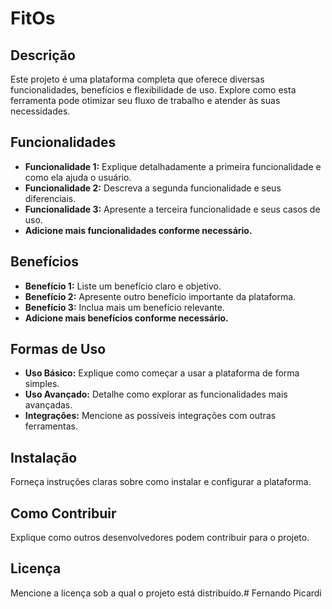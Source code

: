 # FitOs

## Descrição

Este projeto é uma plataforma completa que oferece diversas funcionalidades, benefícios e flexibilidade de uso. Explore como esta ferramenta pode otimizar seu fluxo de trabalho e atender às suas necessidades.

## Funcionalidades

*   **Funcionalidade 1:** Explique detalhadamente a primeira funcionalidade e como ela ajuda o usuário.
*   **Funcionalidade 2:** Descreva a segunda funcionalidade e seus diferenciais.
*   **Funcionalidade 3:** Apresente a terceira funcionalidade e seus casos de uso.
*   **Adicione mais funcionalidades conforme necessário.**

## Benefícios

*   **Benefício 1:** Liste um benefício claro e objetivo.
*   **Benefício 2:** Apresente outro benefício importante da plataforma.
*   **Benefício 3:** Inclua mais um benefício relevante.
*   **Adicione mais benefícios conforme necessário.**

## Formas de Uso

*   **Uso Básico:** Explique como começar a usar a plataforma de forma simples.
*   **Uso Avançado:** Detalhe como explorar as funcionalidades mais avançadas.
*   **Integrações:** Mencione as possíveis integrações com outras ferramentas.

## Instalação

Forneça instruções claras sobre como instalar e configurar a plataforma.

## Como Contribuir

Explique como outros desenvolvedores podem contribuir para o projeto.

## Licença

Mencione a licença sob a qual o projeto está distribuído.# Fernando Picardi